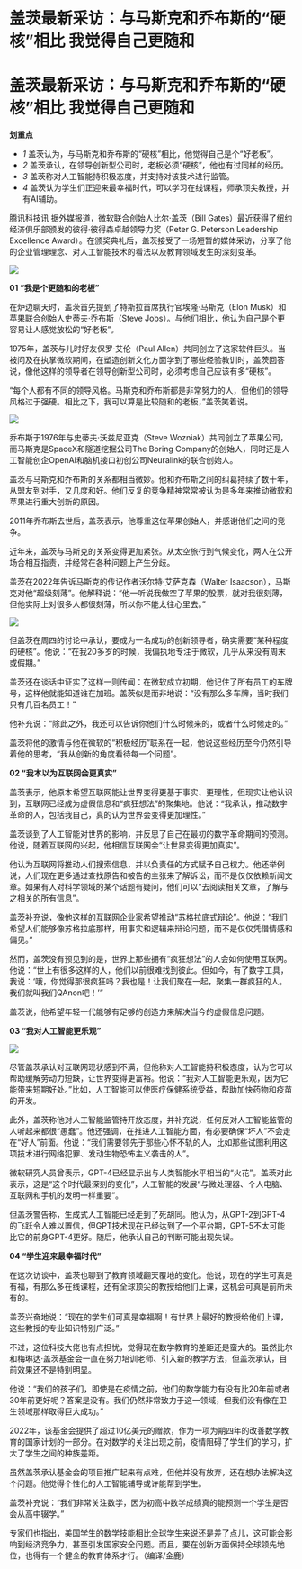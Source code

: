 # 盖茨最新采访：与马斯克和乔布斯的“硬核”相比 我觉得自己更随和

# 盖茨最新采访：与马斯克和乔布斯的“硬核”相比 我觉得自己更随和

**划重点**

  * _1_ 盖茨认为，与马斯克和乔布斯的“硬核”相比，他觉得自己是个“好老板”。
  * _2_ 盖茨承认，在领导创新型公司时，老板必须“硬核”，他也有过同样的经历。
  * _3_ 盖茨称对人工智能持积极态度，并支持对该技术进行监管。
  * _4_ 盖茨认为学生们正迎来最幸福时代，可以学习在线课程，师承顶尖教授，并有AI辅助。

腾讯科技讯 据外媒报道，微软联合创始人比尔·盖茨（Bill Gates）最近获得了纽约经济俱乐部颁发的彼得·彼得森卓越领导力奖（Peter G.
Peterson Leadership Excellence
Award）。在颁奖典礼后，盖茨接受了一场短暂的媒体采访，分享了他的企业管理理念、对人工智能技术的看法以及教育领域发生的深刻变革。

![](https://inews.gtimg.com/om_bt/O0sbFCB3XcrPO59-psvi1fOlKoDDeV0ODe1twAQ0_97_QAA/1000)

**01 “我是个更随和的老板”**

在炉边聊天时，盖茨首先提到了特斯拉首席执行官埃隆·马斯克（Elon Musk）和苹果联合创始人史蒂夫·乔布斯（Steve
Jobs）。与他们相比，他认为自己是个更容易让人感觉放松的“好老板”。

1975年，盖茨与儿时好友保罗·艾伦（Paul
Allen）共同创立了这家软件巨头。当被问及在执掌微软期间，在塑造创新文化方面学到了哪些经验教训时，盖茨回答说，像他这样的领导者在领导创新型公司时，必须考虑自己应该有多“硬核”。

“每个人都有不同的领导风格。马斯克和乔布斯都是非常努力的人，但他们的领导风格过于强硬。相比之下，我可以算是比较随和的老板，”盖茨笑着说。

![](https://inews.gtimg.com/om_bt/OvsjvvNnYWme0Kdakk2zcYh1EIE2HE4dsB1WPR2VekoCcAA/1000)

乔布斯于1976年与史蒂夫·沃兹尼亚克（Steve Wozniak）共同创立了苹果公司，而马斯克是SpaceX和隧道挖掘公司The Boring
Company的创始人，同时还是人工智能创企OpenAI和脑机接口初创公司Neuralink的联合创始人。

盖茨与马斯克和乔布斯的关系都相当微妙。他和乔布斯之间的纠葛持续了数十年，从盟友到对手，又几度和好。他们反复的竞争精神常常被认为是多年来推动微软和苹果进行重大创新的原因。

2011年乔布斯去世后，盖茨表示，他尊重这位苹果创始人，并感谢他们之间的竞争。

近年来，盖茨与马斯克的关系变得更加紧张。从太空旅行到气候变化，两人在公开场合相互指责，并经常在各种问题上产生分歧。

盖茨在2022年告诉马斯克的传记作者沃尔特·艾萨克森（Walter
Isaacson），马斯克对他“超级刻薄”。他解释说：“他一听说我做空了苹果的股票，就对我很刻薄，但他实际上对很多人都很刻薄，所以你不能太往心里去。”

![](https://inews.gtimg.com/om_bt/OJlhDRKU5-Kc2ETx8QZ3vUC373m4hy586gFpBQMT4pw1wAA/1000)

但盖茨在周四的讨论中承认，要成为一名成功的创新领导者，确实需要“某种程度的硬核”。他说：“在我20多岁的时候，我偏执地专注于微软，几乎从来没有周末或假期。”

盖茨还在谈话中证实了这样一则传闻：在微软成立初期，他记住了所有员工的车牌号，这样他就能知道谁在加班。盖茨似是而非地说：“没有那么多车牌，当时我们只有几百名员工！”

他补充说：“除此之外，我还可以告诉你他们什么时候来的，或者什么时候走的。”

盖茨将他的激情与他在微软的“积极经历”联系在一起，他说这些经历至今仍然引导着他的思考，“我从创新的角度看待每一个问题”。

**02 “我本以为互联网会更真实”**

盖茨表示，他原本希望互联网能让世界变得更基于事实、更理性，但现实让他认识到，互联网已经成为虚假信息和“疯狂想法”的聚集地。他说：“我承认，推动数字革命的人，包括我自己，真的认为世界会变得更加理性。”

盖茨谈到了人工智能对世界的影响，并反思了自己在最初的数字革命期间的预测。他说，随着互联网的兴起，他相信互联网会“让世界变得更加真实”。

他认为互联网将推动人们搜索信息，并以负责任的方式赋予自己权力。他还举例说，人们现在更多通过查找原告和被告的主张来了解诉讼，而不是仅仅依赖新闻文章。如果有人对科学领域的某个话题有疑问，他们可以“去阅读相关文章，了解与之相关的所有信息”。

盖茨补充说，像他这样的互联网企业家希望推动“苏格拉底式辩论”。他说：“我们希望人们能够像苏格拉底那样，用事实和逻辑来辩论问题，而不是仅仅凭借情感和偏见。”

然而，盖茨没有预见到的是，世界上那些拥有“疯狂想法”的人会如何使用互联网。他说：“世上有很多这样的人，他们以前很难找到彼此。但如今，有了数字工具，我说：‘哦，你觉得那很疯狂吗？我也是！让我们聚在一起，聚集一群疯狂的人。我们就叫我们QAnon吧！’”

盖茨说，他希望年轻一代能够有足够的创造力来解决当今的虚假信息问题。

**03 “我对人工智能更乐观”**

![](https://inews.gtimg.com/om_bt/OM_kBRxGgOygQ5xHCye8C-KlhuTs9Jw1KE_LwH5GGAoaMAA/1000)

尽管盖茨承认对互联网现状感到不满，但他称对人工智能持积极态度，认为它可以帮助缓解劳动力短缺，让世界变得更富裕。他说：“我对人工智能更乐观，因为它能带来短期好处。”比如，人工智能可以使医疗保健系统受益，帮助加快药物和疫苗的开发。

此外，盖茨称他对人工智能监管持开放态度，并补充说，任何反对人工智能监管的人听起来都很“愚蠢”。他还强调，在推进人工智能方面，有必要确保“坏人”不会走在“好人”前面。他说：“我们需要领先于那些心怀不轨的人，比如那些试图利用这项技术进行网络犯罪、发动生物恐怖主义袭击的人”。

微软研究人员曾表示，GPT-4已经显示出与人类智能水平相当的“火花”。盖茨对此表示，这是“这个时代最深刻的变化”，人工智能的发展“与微处理器、个人电脑、互联网和手机的发明一样重要”。

但盖茨警告称，生成式人工智能已经走到了死胡同。他认为，从GPT-2到GPT-4的飞跃令人难以置信，但GPT技术现在已经达到了一个平台期，GPT-5不太可能比它的前身GPT-4更好。随后，他承认自己的判断可能出现失误。

**04 “学生迎来最幸福时代”**

在这次访谈中，盖茨也聊到了教育领域翻天覆地的变化。他说，现在的学生可真是有福，有那么多在线课程，还有全球顶尖的教授给他们上课，这机会可真是前所未有的。

盖茨兴奋地说：“现在的学生们可真是幸福啊！有世界上最好的教授给他们上课，这些教授的专业知识特别广泛。”

不过，这位科技大佬也有点担忧，觉得现在数学教育的差距还是蛮大的。虽然比尔和梅琳达·盖茨基金会一直在努力培训老师、引入新的教学方法，但盖茨承认，目前效果还不是特别明显。

他说：“我们的孩子们，即使是在疫情之前，他们的数学能力有没有比20年前或者30年前更好呢？答案是没有。我们仍然非常致力于这一领域，但我们没有像在卫生领域那样取得巨大成功。”

2022年，该基金会提供了超过10亿美元的赠款，作为一项为期四年的改善数学教育的国家计划的一部分。在对数学的关注出现之前，疫情阻碍了学生们的学习，扩大了学生之间的种族差距。

虽然盖茨承认基金会的项目推广起来有点难，但他并没有放弃，还在想办法解决这个问题。他觉得个性化的人工智能辅导或许能帮到学生。

盖茨补充说：“我们非常关注数学，因为初高中数学成绩真的能预测一个学生是否会从高中辍学。”

专家们也指出，美国学生的数学技能相比全球学生来说还是差了点儿，这可能会影响到经济竞争力，甚至引发国家安全问题。而且，要在创新方面保持全球领先地位，也得有一个健全的教育体系才行。（编译/金鹿）

